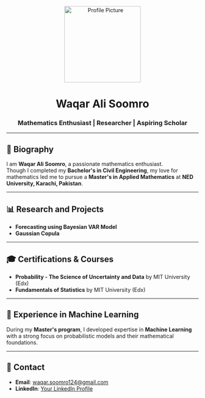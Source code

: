 <p align="center">
    <img src="profile.jpg" alt="Profile Picture" width="200px" height="200px">
</p>

<h1 align="center">Waqar Ali Soomro</h1>
<h3 align="center">Mathematics Enthusiast | Researcher | Aspiring Scholar</h3>

---

## 📜 Biography  
I am **Waqar Ali Soomro**, a passionate mathematics enthusiast.  
Though I completed my **Bachelor's in Civil Engineering**, my love for mathematics led me to pursue a **Master's in Applied Mathematics** at **NED University, Karachi, Pakistan**.

---

## 📊 Research and Projects  
- **Forecasting using Bayesian VAR Model**  
- **Gaussian Copula**  

---

## 🎓 Certifications & Courses  
- **Probability - The Science of Uncertainty and Data** by MIT University (Edx)  
- **Fundamentals of Statistics** by MIT University (Edx)  

---

## 🤖 Experience in Machine Learning  
During my **Master's program**, I developed expertise in **Machine Learning** with a strong focus on probabilistic models and their mathematical foundations.

---

## 📧 Contact  
- **Email**: [waqar.soomro124@gmail.com](mailto:waqar.soomro124@gmail.com)  
- **LinkedIn**: [Your LinkedIn Profile](#)
